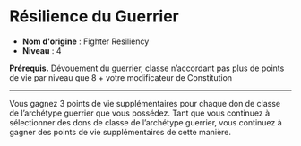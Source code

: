 # Résilience du Guerrier

 * **Nom d'origine** : Fighter Resiliency
 * **Niveau** : 4


<p><strong>Prérequis.</strong> Dévouement du guerrier, classe n’accordant pas plus de points de vie par niveau que 8 + votre modificateur de Constitution</p>
<hr>
<p>Vous gagnez 3 points de vie supplémentaires pour chaque don de classe de l’archétype guerrier que vous possédez. Tant que vous continuez à sélectionner des dons de classe de l’archétype guerrier, vous continuez à gagner des points de vie supplémentaires de cette manière.</p>